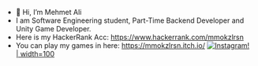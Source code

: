 - 👋 Hi, I’m Mehmet Ali
- I am Software Engineering student, Part-Time Backend Developer and Unity Game Developer.
- Here is my HackerRank Acc: https://www.hackerrank.com/mmokzlrsn 
- You can play my games in here: https://mmokzlrsn.itch.io/
 [![Instagram!](https://raw.githubusercontent.com/mmokzlrsn/Images/main/download-instagram-png-logo-20.png?token=ASEMKFKD4LSRBHC24NAIWODBKFH5K) | width=100](https://www.instagram.com/mmokzlrsn/)
